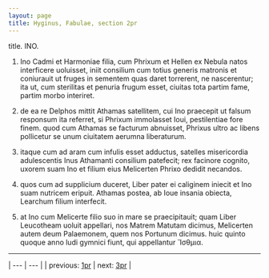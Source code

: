 ```yaml
---
layout: page
title: Hyginus, Fabulae, section 2pr
---
```


title. INO.



1. Ino Cadmi et Harmoniae filia, cum Phrixum et Hellen ex Nebula natos interficere uoluisset, iniit consilium cum totius generis matronis et coniurauit ut fruges in sementem quas daret torrerent, ne nascerentur; ita ut, cum sterilitas et penuria frugum esset, ciuitas tota partim fame, partim morbo interiret.



2. de ea re Delphos mittit Athamas satellitem, cui Ino praecepit ut falsum responsum ita referret, si Phrixum immolasset Ioui, pestilentiae fore finem. quod cum Athamas se facturum abnuisset, Phrixus ultro ac libens pollicetur se unum ciuitatem aerumna liberaturum.



3. itaque cum ad aram cum infulis esset adductus, satelles misericordia adulescentis Inus Athamanti consilium patefecit; rex facinore cognito, uxorem suam Ino et filium eius Melicerten Phrixo dedidit necandos.



4. quos cum ad supplicium duceret, Liber pater ei caliginem iniecit et Ino suam nutricem eripuit. Athamas postea, ab Ioue insania obiecta, Learchum filium interfecit.



5. at Ino cum Melicerte filio suo in mare se praecipitauit; quam Liber Leucotheam uoluit appellari, nos Matrem Matutam dicimus, Melicerten autem deum Palaemonem, quem nos Portunum dicimus. huic quinto quoque anno ludi gymnici fiunt, qui appellantur Ἴσθμια.



---

| --- | --- |
| previous: [1pr](../1pr/) | next: [3pr](../3pr/) |